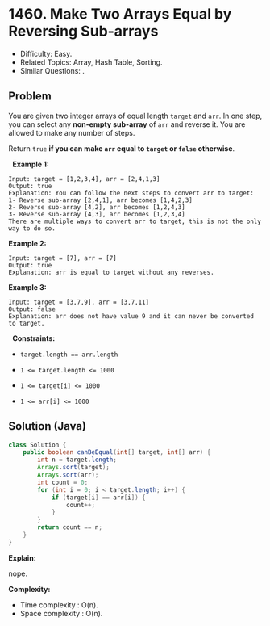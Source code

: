 # 1460. Make Two Arrays Equal by Reversing Sub-arrays

- Difficulty: Easy.
- Related Topics: Array, Hash Table, Sorting.
- Similar Questions: .

## Problem

You are given two integer arrays of equal length ```target``` and ```arr```. In one step, you can select any **non-empty sub-array** of ```arr``` and reverse it. You are allowed to make any number of steps.

Return ```true``` **if you can make **```arr```** equal to **```target```** or **```false```** otherwise**.

 
**Example 1:**

```
Input: target = [1,2,3,4], arr = [2,4,1,3]
Output: true
Explanation: You can follow the next steps to convert arr to target:
1- Reverse sub-array [2,4,1], arr becomes [1,4,2,3]
2- Reverse sub-array [4,2], arr becomes [1,2,4,3]
3- Reverse sub-array [4,3], arr becomes [1,2,3,4]
There are multiple ways to convert arr to target, this is not the only way to do so.
```

**Example 2:**

```
Input: target = [7], arr = [7]
Output: true
Explanation: arr is equal to target without any reverses.
```

**Example 3:**

```
Input: target = [3,7,9], arr = [3,7,11]
Output: false
Explanation: arr does not have value 9 and it can never be converted to target.
```

 
**Constraints:**


	
- ```target.length == arr.length```
	
- ```1 <= target.length <= 1000```
	
- ```1 <= target[i] <= 1000```
	
- ```1 <= arr[i] <= 1000```



## Solution (Java)

```java
class Solution {
    public boolean canBeEqual(int[] target, int[] arr) {
        int n = target.length;
        Arrays.sort(target);
        Arrays.sort(arr);
        int count = 0;
        for (int i = 0; i < target.length; i++) {
            if (target[i] == arr[i]) {
                count++;
            }
        }
        return count == n;
    }
}
```

**Explain:**

nope.

**Complexity:**

* Time complexity : O(n).
* Space complexity : O(n).
